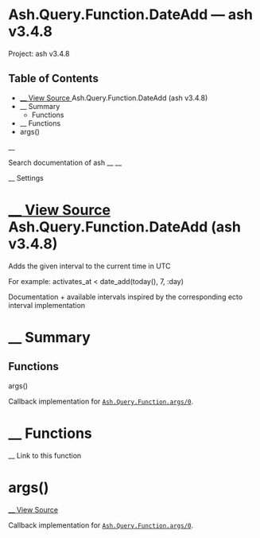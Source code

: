 # Ash.Query.Function.DateAdd — ash v3.4.8

Project: ash v3.4.8

## Table of Contents

- [ __ View Source ](external_link) Ash.Query.Function.DateAdd (ash v3.4.8)
- __ Summary
  - Functions
- __ Functions
- args()

__

Search documentation of ash __ __

__ Settings

#  [ __ View Source ](external_link) Ash.Query.Function.DateAdd (ash v3.4.8)

Adds the given interval to the current time in UTC

For example: activates_at < date_add(today(), 7, :day)

Documentation + available intervals inspired by the corresponding ecto interval implementation

#  __ Summary

##  Functions

args()

Callback implementation for [`Ash.Query.Function.args/0`](external_link).

#  __ Functions

__ Link to this function

# args()

[ __ View Source ](external_link)

Callback implementation for [`Ash.Query.Function.args/0`](external_link).

